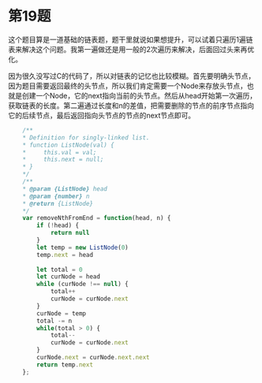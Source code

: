 # 第19题

这个题目算是一道基础的链表题，题干里就说如果想提升，可以试着只遍历1遍链表来解决这个问题。我第一遍做还是用一般的2次遍历来解决，后面回过头来再优化。

因为很久没写过C的代码了，所以对链表的记忆也比较模糊。首先要明确头节点，因为题目需要返回最终的头节点，所以我们肯定需要一个Node来存放头节点，也就是创建一个Node，它的next指向当前的头节点。然后从head开始第一次遍历，获取链表的长度。第二遍通过长度和n的差值，把需要删除的节点的前序节点指向它的后续节点，最后返回指向头节点的节点的next节点即可。

```js
    /**
    * Definition for singly-linked list.
    * function ListNode(val) {
    *     this.val = val;
    *     this.next = null;
    * }
    */
    /**
    * @param {ListNode} head
    * @param {number} n
    * @return {ListNode}
    */
    var removeNthFromEnd = function(head, n) {
        if (!head) {
            return null
        }
        let temp = new ListNode(0)
        temp.next = head
        
        let total = 0
        let curNode = head
        while (curNode !== null) {
            total++
            curNode = curNode.next
        }
        curNode = temp
        total -= n
        while(total > 0) {
            total--
            curNode = curNode.next
        }
        curNode.next = curNode.next.next
        return temp.next
    };
```